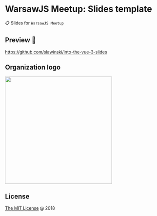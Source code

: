 # WarsawJS Meetup: Slides template

:clipboard: Slides for `WarsawJS Meetup`

## Preview 🚀

<https://github.com/slawinski/into-the-vue-3-slides>

## Organization logo

<img src="./vendors/shower-warsawjs/images/logo.svg" width="350"/>

## License

[The MIT License](http://en.wikipedia.org/wiki/MIT_License) @ 2018
